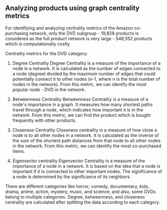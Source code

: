 ## Analyzing products using graph centrality metrics
For identifying and analyzing centrality metrics of the Amazon co-purchasing network, only the DVD subgroup - 19,828 products is considered as the full product network is very large - 548,552 products which is computationally costly.

Centrality metrics for the DVD category:

1. Degree Centrality
Degree Centrality is a measure of the importance of a node in a network. It is calculated as the number of edges connected to a node (degree) divided by the maximum number of edges that could potentially connect it to other nodes (n-1, where n is the total number of nodes in the network).
From this metric, we can identify the most popular node - DVD in the network.

2. Betweenness Centrality
Betweenness Centrality is a measure of a node's importance in a graph. It measures how many shortest paths travel through a node, which indicates how important it is in the network.
From this metric, we can find the product which is bought frequently with other products.

4. Closeness Centrality
Closeness centrality is a measure of how close a node is to all other nodes in a network. It is calculated as the inverse of the sum of the shortest path distances from that node to all other nodes in the network.
From this metric, we can identify the most co-purchased items.

5. Eigenvector centrality
Eigenvector Centrality is a measure of the importance of a node in a network. It is based on the idea that a node is important if it is connected to other important nodes. The significance of a node is determined by the significance of its neighbors.

There are different categories like horror, comedy, documentary, kids, drama, anime, action, mystery, music, and science, and also, some DVDs belong to multiple categories. Degree, betweenness, and closeness centrality are calculated after splitting the data according to each category.

